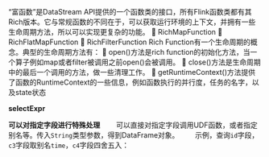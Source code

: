 “富函数”是DataStream API提供的一个函数类的接口，所有Flink函数类都有其Rich版本。它与常规函数的不同在于，可以获取运行环境的上下文，并拥有一些生命周期方法，所以可以实现更复杂的功能。
    RichMapFunction
    RichFlatMapFunction
    RichFilterFunction
 Rich Function有一个生命周期的概念。典型的生命周期方法有：
    open()方法是rich function的初始化方法，当一个算子例如map或者filter被调用之前open()会被调用。
    close()方法是生命周期中的最后一个调用的方法，做一些清理工作。
    getRuntimeContext()方法提供了函数的RuntimeContext的一些信息，例如函数执行的并行度，任务的名字，以及state状态

**selectExpr**

**可以对指定字段进行特殊处理**
　　可以直接对指定字段调用UDF函数，或者指定别名等。传入`String`类型参数，得到DataFrame对象。
　　示例，查询`id`字段，`c3`字段取别名`time`，`c4`字段四舍五入：